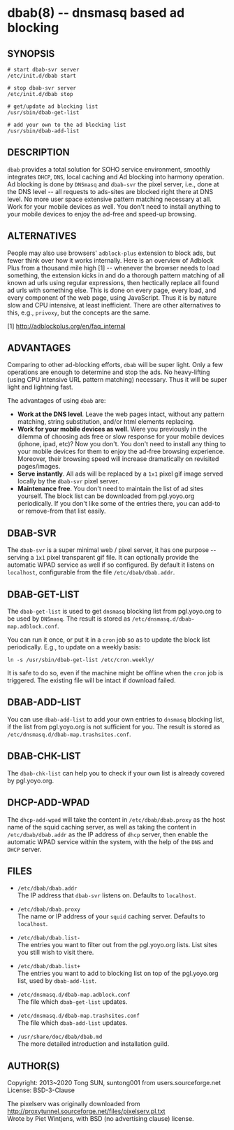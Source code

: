 # dbab(8) -- dnsmasq based ad blocking

## SYNOPSIS

    # start dbab-svr server
	/etc/init.d/dbab start

    # stop dbab-svr server
	/etc/init.d/dbab stop

    # get/update ad blocking list
	/usr/sbin/dbab-get-list

	# add your own to the ad blocking list
	/usr/sbin/dbab-add-list


## DESCRIPTION

`dbab` provides a total solution for SOHO service environment, smoothly integrates `DHCP`, `DNS`, local caching and Ad blocking into harmony operation.
Ad blocking is done by `DNSmasq` and `dbab-svr` the pixel server, i.e., done at the DNS level -- all requests to ads-sites are blocked right there at DNS level. No more user space extensive pattern matching necessary at all. Work for your mobile devices as well. You don't need to install anything to your mobile devices to enjoy the ad-free and speed-up browsing.


## ALTERNATIVES

People may also use browsers' `adblock-plus` extension to block ads, but fewer think over how it works internally. Here is an overview of Adblock Plus from a thousand mile high [1] -- whenever the browser needs to load something, the extension kicks in and do a thorough pattern matching of all known ad urls using regular expressions, then hectically replace all found ad urls with something else. This is done on every page, every load, and every component of the web page, using JavaScript. Thus it is by nature slow and CPU intensive, at least inefficient. There are other alternatives to this, e.g., `privoxy`, but the concepts are the same.

[1] http://adblockplus.org/en/faq_internal

## ADVANTAGES

Comparing to other ad-blocking efforts, `dbab` will be super light. Only a few operations are enough to determine and stop the ads. No heavy-lifting (using CPU intensive URL pattern matching) necessary. Thus it will be super light and lightning fast.

The advantages of using `dbab` are:

- **Work at the DNS level**. Leave the web pages intact, without any pattern matching, string substitution, and/or html elements replacing.
- **Work for your mobile devices as well**. Were you previously in the dilemma of choosing ads free or slow response for your mobile devices (iphone, ipad, etc)? Now you don't. You don't need to install any thing to your mobile devices for them to enjoy the ad-free browsing experience. Moreover, their browsing speed will increase dramatically on revisited pages/images. 
- **Serve instantly**. All ads will be replaced by a `1x1` pixel gif image served locally by the `dbab-svr` pixel server.
- **Maintenance free**. You don't need to maintain the list of ad sites yourself. The block list can be downloaded from pgl.yoyo.org periodically. If you don't like some of the entries there, you can add-to or remove-from that list easily.

## DBAB-SVR

The `dbab-svr` is a super minimal web / pixel server, it has one purpose -- serving a `1x1` pixel transparent gif file. It can optionally provide the automatic WPAD service as well if so configured. By default it listens on `localhost`, configurable from the file `/etc/dbab/dbab.addr`.

## DBAB-GET-LIST

The `dbab-get-list` is used to get `dnsmasq` blocking list from pgl.yoyo.org to be used by `DNSmasq`. The result is stored as `/etc/dnsmasq.d/dbab-map.adblock.conf`.

You can run it once, or put it in a `cron` job so as to update the block list periodically. E.g., to update on a weekly basis:

    ln -s /usr/sbin/dbab-get-list /etc/cron.weekly/

It is safe to do so, even if the machine might be offline when the `cron` job is triggered. The existing file will be intact if download failed.

## DBAB-ADD-LIST

You can use `dbab-add-list` to add your own entries to `dnsmasq` blocking list, if the list from pgl.yoyo.org is not sufficient for you. The result is stored as `/etc/dnsmasq.d/dbab-map.trashsites.conf`.

## DBAB-CHK-LIST

The `dbab-chk-list` can help you to check if your own list is already covered by pgl.yoyo.org.

## DHCP-ADD-WPAD

The `dhcp-add-wpad` will take the content in `/etc/dbab/dbab.proxy` as the host name of the squid caching server, as well as taking the content in `/etc/dbab/dbab.addr` as
the IP address of `dhcp` server, then enable the automatic WPAD service within the system, with the help of the `DNS` and `DHCP` server.

## FILES 

* `/etc/dbab/dbab.addr`  
  The IP address that `dbab-svr` listens on. Defaults to `localhost`.

* `/etc/dbab/dbab.proxy`  
  The name or IP address of your `squid` caching server. Defaults to `localhost`.
  
* `/etc/dbab/dbab.list-`  
  The entries you want to filter out from the pgl.yoyo.org lists. List sites you still wish to visit there. 

* `/etc/dbab/dbab.list+`  
  The entries you want to add to blocking list on top of the pgl.yoyo.org list, used by `dbab-add-list`. 

* `/etc/dnsmasq.d/dbab-map.adblock.conf`  
  The file which `dbab-get-list` updates.

* `/etc/dnsmasq.d/dbab-map.trashsites.conf`  
  The file which `dbab-add-list` updates.

* `/usr/share/doc/dbab/dbab.md`  
  The more detailed introduction and installation guild.


## AUTHOR(S)

Copyright: 2013~2020 Tong SUN, suntong001 from users.sourceforge.net
License: BSD-3-Clause

The pixelserv was originally downloaded from  
 http://proxytunnel.sourceforge.net/files/pixelserv.pl.txt  
Wrote by Piet Wintjens, with BSD (no advertising clause) license.
